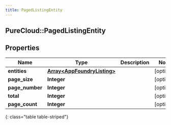```yaml
---
title: PagedListingEntity
---
```

## PureCloud::PagedListingEntity

## Properties

|Name | Type | Description | Notes|
|------------ | ------------- | ------------- | -------------|
| **entities** | [**Array&lt;AppFoundryListing&gt;**](AppFoundryListing.html) |  | [optional] |
| **page_size** | **Integer** |  | [optional] |
| **page_number** | **Integer** |  | [optional] |
| **total** | **Integer** |  | [optional] |
| **page_count** | **Integer** |  | [optional] |
{: class="table table-striped"}



